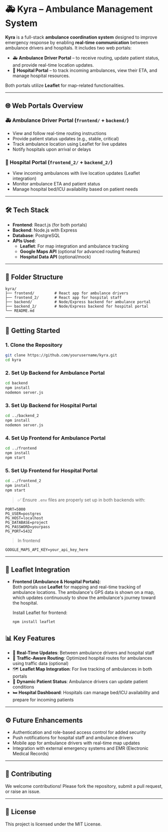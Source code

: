 
# 🚑 Kyra – Ambulance Management System

**Kyra** is a full-stack **ambulance coordination system** designed to improve emergency response by enabling **real-time communication** between ambulance drivers and hospitals. It includes two web portals:

- 🚑 **Ambulance Driver Portal** – to receive routing, update patient status, and provide real-time location updates.
- 🏥 **Hospital Portal** – to track incoming ambulances, view their ETA, and manage hospital resources.

Both portals utilize **Leaflet** for map-related functionalities.

---

## 🌐 Web Portals Overview

### 🚑 Ambulance Driver Portal (`frontend/` + `backend/`)

- View and follow real-time routing instructions
- Provide patient status updates (e.g., stable, critical)
- Track ambulance location using Leaflet for live updates
- Notify hospitals upon arrival or delays

### 🏥 Hospital Portal (`frontend_2/` + `backend_2/`)

- View incoming ambulances with live location updates (Leaflet integration)
- Monitor ambulance ETA and patient status
- Manage hospital bed/ICU availability based on patient needs

---

## 🛠️ Tech Stack

- **Frontend**: React.js (for both portals)
- **Backend**: Node.js with Express
- **Database**: PostgreSQL
- **APIs Used**:
  - **Leaflet**: For map integration and ambulance tracking
  - **Google Maps API** (optional for advanced routing features)
  - **Hospital Data API** (optional/mock)

---

## 📁 Folder Structure

```
kyra/
├── frontend/         # React app for ambulance drivers
├── frontend_2/       # React app for hospital staff
├── backend/          # Node/Express backend for ambulance portal
├── backend_2/        # Node/Express backend for hospital portal
└── README.md
```

---

## 🚀 Getting Started

### 1. Clone the Repository

```bash
git clone https://github.com/yourusername/kyra.git
cd kyra
```

### 2. Set Up Backend for Ambulance Portal

```bash
cd backend
npm install
nodemon server.js
```

### 3. Set Up Backend for Hospital Portal

```bash
cd ../backend_2
npm install
nodemon server.js
```

### 4. Set Up Frontend for Ambulance Portal

```bash
cd ../frontend
npm install
npm start
```

### 5. Set Up Frontend for Hospital Portal

```bash
cd ../frontend_2
npm install
npm start
```

> ✅ Ensure `.env` files are properly set up in both backends with:
```env
PORT=5000
PG_USER=postgres
PG_HOST=localhost
PG_DATABASE=project
PG_PASSWORD=yourpass
PG_PORT=5432
```
>In frontend

```
GOOGLE_MAPS_API_KEY=your_api_key_here
```
---

## 📍 Leaflet Integration

- **Frontend (Ambulance & Hospital Portals)**:  
  Both portals use **Leaflet** for mapping and real-time tracking of ambulance locations. The ambulance's GPS data is shown on a map, which updates continuously to show the ambulance's journey toward the hospital.
  
  Install Leaflet for frontend:

  ```bash
  npm install leaflet
  ```

  

## 📊 Key Features

- 🔄 **Real-Time Updates**: Between ambulance drivers and hospital staff
- 🚦 **Traffic-Aware Routing**: Optimized hospital routes for ambulances using traffic data (optional)
- 🗺️ **Leaflet Map Integration**: For live tracking of ambulances in both portals
- 🧾 **Dynamic Patient Status**: Ambulance drivers can update patient conditions
- 🛏️ **Hospital Dashboard**: Hospitals can manage bed/ICU availability and prepare for incoming patients

---

## ⚙️ Future Enhancements

- Authentication and role-based access control for added security
- Push notifications for hospital staff and ambulance drivers
- Mobile app for ambulance drivers with real-time map updates
- Integration with external emergency systems and EMR (Electronic Medical Records)

---

## 🤝 Contributing

We welcome contributions! Please fork the repository, submit a pull request, or raise an issue.

---

## 📄 License

This project is licensed under the MIT License.

